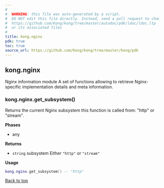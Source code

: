 ```yaml
---
#
#  WARNING: this file was auto-generated by a script.
#  DO NOT edit this file directly. Instead, send a pull request to change
#  https://github.com/Kong/kong/tree/master/autodoc/pdk/ldoc/ldoc.ltp
#  or its associated files
#
title: kong.nginx
pdk: true
toc: true
source_url: https://github.com/Kong/kong/tree/master/kong/pdk
---
```


## kong.nginx

Nginx information module
 A set of functions allowing to retrieve Nginx-specific implementation
 details and meta information.



### kong.nginx.get_subsystem()

Returns the current Nginx subsystem this function is called from: "http"
 or "stream".

**Phases**

* any

**Returns**

* `string` subsystem Either `"http"` or `"stream"`


**Usage**

``` lua
kong.nginx.get_subsystem() -- "http"
```

[Back to top](#kongnginx)
